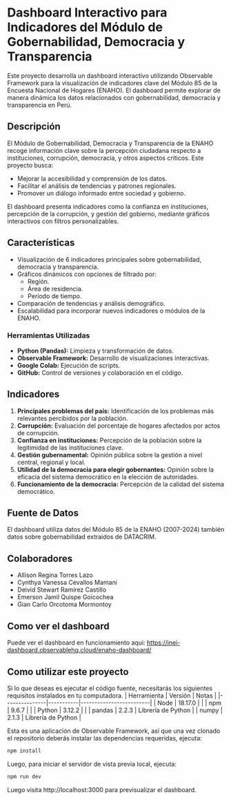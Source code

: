 # Dashboard Interactivo para Indicadores del Módulo de Gobernabilidad, Democracia y Transparencia

Este proyecto desarrolla un dashboard interactivo utilizando Observable Framework para la visualización de indicadores clave del Módulo 85 de la Encuesta Nacional de Hogares (ENAHO). El dashboard permite explorar de manera dinámica los datos relacionados con gobernabilidad, democracia y transparencia en Perú.

## **Descripción**

El Módulo de Gobernabilidad, Democracia y Transparencia de la ENAHO recoge información clave sobre la percepción ciudadana respecto a instituciones, corrupción, democracia, y otros aspectos críticos. Este proyecto busca:

- Mejorar la accesibilidad y comprensión de los datos.
- Facilitar el análisis de tendencias y patrones regionales.
- Promover un diálogo informado entre sociedad y gobierno.

El dashboard presenta indicadores como la confianza en instituciones, percepción de la corrupción, y gestión del gobierno, mediante gráficos interactivos con filtros personalizables.

## **Características**

- Visualización de 6 indicadores principales sobre gobernabilidad, democracia y transparencia.
- Gráficos dinámicos con opciones de filtrado por:
  - Región.
  - Área de residencia.
  - Periodo de tiempo.
- Comparación de tendencias y análisis demográfico.
- Escalabilidad para incorporar nuevos indicadores o módulos de la ENAHO.

### **Herramientas Utilizadas**
- **Python (Pandas):** Limpieza y transformación de datos.
- **Observable Framework:** Desarrollo de visualizaciones interactivas.
- **Google Colab:** Ejecución de scripts.
- **GitHub:** Control de versiones y colaboración en el código.

## **Indicadores**

1. **Principales problemas del país:** Identificación de los problemas más relevantes percibidos por la población.
2. **Corrupción:** Evaluación del porcentaje de hogares afectados por actos de corrupción.
3. **Confianza en instituciones:** Percepción de la población sobre la legitimidad de las instituciones clave.
4. **Gestión gubernamental:** Opinión pública sobre la gestión a nivel central, regional y local.
5. **Utilidad de la democracia para elegir gobernantes:** Opinión sobre la eficacia del sistema democrático en la elección de autoridades.
6. **Funcionamiento de la democracia:** Percepción de la calidad del sistema democrático.

## **Fuente de Datos**

El dashboard utiliza datos del Módulo 85 de la ENAHO (2007-2024) también datos sobre gobernabilidad extraidos de DATACRIM.

## **Colaboradores**

- Allison Regina Torres Lazo  
- Cynthya Vanessa Cevallos Mamani  
- Deivid Stewart Ramirez Castillo  
- Emerson Jamil Quispe Goicochea  
- Gian Carlo Orcotoma Mormontoy  

## **Como ver el dashboard**

Puede ver el dashboard en funcionamiento aqui: https://inei-dashboard.observablehq.cloud/enaho-dashboard/

## **Como utilizar este proyecto**

Si lo que deseas es ejecutar el código fuente, necesitarás los siguientes requisitos instalados en tu computadora.
| Herramienta   | Versión   | Notas                   |
|---------------|-----------|-------------------------|
| Node          | 18.17.0   |                         |
| npm           | 9.6.7     |                         |
| Python        | 3.12.2    |                         |
| pandas        | 2.2.3     | Librería de Python      |
| numpy         | 2.1.3     | Librería de Python      |

Esta es una aplicación de Observable Framework, así que una vez clonado el repositorio deberás instalar las dependencias requeridas, ejecuta:

```bash
npm install
```
Luego, para iniciar el servidor de vista previa local, ejecuta:

```bash
npm run dev
```
Luego visita http://localhost:3000 para previsualizar el dashboard.

